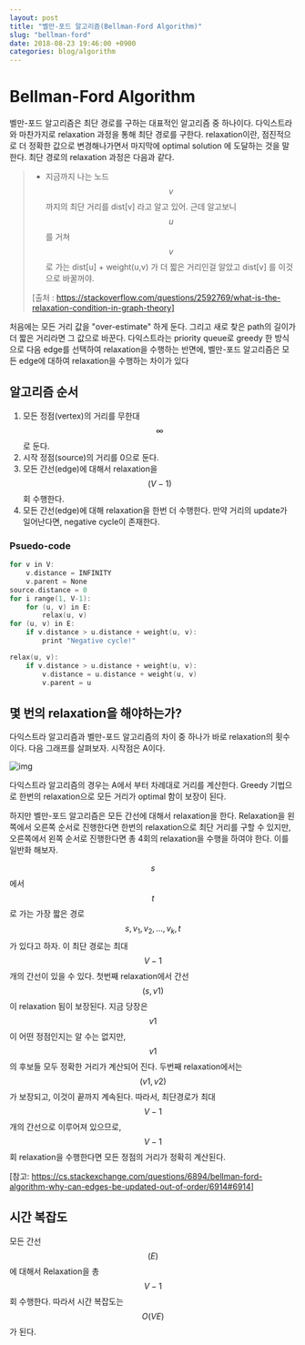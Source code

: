```yaml
---
layout: post
title: "벨만-포드 알고리즘(Bellman-Ford Algorithm)"
slug: "bellman-ford"
date: 2018-08-23 19:46:00 +0900
categories: blog/algorithm
---
```


# Bellman-Ford Algorithm

벨만-포드 알고리즘은 최단 경로를 구하는 대표적인 알고리즘 중 하나이다. 
다익스트라와 마찬가지로 relaxation 과정을 통해 최단 경로를 구한다. relaxation이란, 점진적으로 더 정확한 값으로 변경해나가면서 마지막에 optimal solution 에 도달하는 것을 말한다. 최단 경로의 relaxation 과정은 다음과 같다.

> - 지금까지 나는 노드 $$v$$ 까지의 최단 거리를 dist[v] 라고 알고 있어. 근데 알고보니 $$u$$ 를 거쳐 $$v$$ 로 가는 dist[u] + weight(u,v) 가 더 짧은 거리인걸 알았고 dist[v] 를 이것으로 바꿀꺼야.
>
> [출처 : https://stackoverflow.com/questions/2592769/what-is-the-relaxation-condition-in-graph-theory]



처음에는 모든 거리 값을 "over-estimate" 하게 둔다. 그리고 새로 찾은 path의 길이가 더 짧은 거리라면 그 값으로 바꾼다. 다익스트라는 priority queue로 greedy 한 방식으로 다음 edge를 선택하여 relaxation을 수행하는 반면에, 벨만-포드 알고리즘은 모든 edge에 대하여 relaxation을 수행하는 차이가 있다



## 알고리즘 순서

1. 모든 정점(vertex)의 거리를 무한대 $$\infty$$ 로 둔다.
2. 시작 정점(source)의 거리를 0으로 둔다.
3. 모든 간선(edge)에 대해서 relaxation을 $$  (V-1)$$ 회 수행한다.
4. 모든 간선(edge)에 대해 relaxation을 한번 더 수행한다. 만약 거리의 update가 일어난다면, negative cycle이 존재한다.



### Psuedo-code

```c++
for v in V:
	v.distance = INFINITY
	v.parent = None
source.distance = 0
for i range(1, V-1):
	for (u, v) in E:
		relax(u, v)
for (u, v) in E:
	if v.distance > u.distance + weight(u, v):
		print "Negative cycle!"
```

```c++
relax(u, v):
	if v.distance > u.distance + weight(u, v):
		v.distance = u.distance + weight(u, v)
		v.parent = u
```





## 몇 번의 relaxation을 해야하는가?

다익스트라 알고리즘과 벨만-포드 알고리즘의 차이 중 하나가 바로 relaxation의 횟수이다. 다음 그래프를 살펴보자. 시작점은 A이다.



![img](https://upload.wikimedia.org/wikipedia/commons/thumb/8/85/Bellman-Ford_worst-case_example.svg/220px-Bellman-Ford_worst-case_example.svg.png)



다익스트라 알고리즘의 경우는 A에서 부터 차례대로 거리를 계산한다. Greedy 기법으로 한번의 relaxation으로 모든 거리가 optimal 함이 보장이 된다.

하지만 벨만-포드 알고리즘은 모든 간선에 대해서 relaxation을 한다. Relaxation을 왼쪽에서 오른쪽 순서로 진행한다면 한번의 relaxation으로 최단 거리를 구할 수 있지만, 오른쪽에서 왼쪽 순서로 진행한다면 총 4회의 relaxation을 수행을 하여야 한다. 이를 일반화 해보자.

$$s$$ 에서 $$t$$ 로 가는 가장 짧은 경로 $$s, v_1, v_2, ..., v_k, t$$ 가 있다고 하자. 이 최단 경로는 최대 $$V -1 $$ 개의 간선이 있을 수 있다. 첫번째 relaxation에서 간선 $$(s, v1)$$  이 relaxation 됨이 보장된다. 지금 당장은 $$v1$$ 이 어떤 정점인지는 알 수는 없지만, $$v1$$ 의 후보들 모두 정확한 거리가 계산되어 진다. 두번째 relaxation에서는 $$(v1,v2)$$ 가 보장되고, 이것이 끝까지 계속된다.
따라서, 최단경로가 최대 $$V-1$$ 개의 간선으로 이루어져 있으므로, $$V-1$$ 회 relaxation을 수행한다면 모든 정점의 거리가 정확히 계산된다.

[참고: https://cs.stackexchange.com/questions/6894/bellman-ford-algorithm-why-can-edges-be-updated-out-of-order/6914#6914]



## 시간 복잡도

모든 간선$$(E)​$$ 에 대해서 Relaxation을 총 $$V-1​$$ 회 수행한다. 따라서 시간 복잡도는 $$O(VE)​$$ 가 된다.